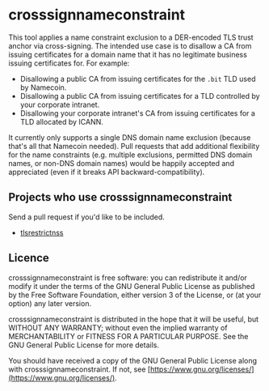 # crosssignnameconstraint

This tool applies a name constraint exclusion to a DER-encoded TLS trust
anchor via cross-signing.  The intended use case is to disallow a CA from
issuing certificates for a domain name that it has no legitimate business
issuing certificates for.  For example:

* Disallowing a public CA from issuing certificates for the `.bit` TLD used by
Namecoin.
* Disallowing a public CA from issuing certificates for a TLD controlled by
your corporate intranet.
* Disallowing your corporate intranet's CA from issuing certificates for a TLD
allocated by ICANN.

It currently only supports a single DNS domain name exclusion (because that's
all that Namecoin needed).  Pull requests that add additional flexibility for
the name constraints (e.g. multiple exclusions, permitted DNS domain names, or
non-DNS domain names) would be happily accepted and appreciated (even if it
breaks API backward-compatibility).

## Projects who use crosssignnameconstraint

Send a pull request if you'd like to be included.

* [tlsrestrictnss](https://github.com/namecoin/tlsrestrictnss/)

## Licence

crosssignnameconstraint is free software: you can redistribute it and/or modify
it under the terms of the GNU General Public License as published by
the Free Software Foundation, either version 3 of the License, or
(at your option) any later version.

crosssignnameconstraint is distributed in the hope that it will be useful,
but WITHOUT ANY WARRANTY; without even the implied warranty of
MERCHANTABILITY or FITNESS FOR A PARTICULAR PURPOSE.  See the
GNU General Public License for more details.

You should have received a copy of the GNU General Public License
along with crosssignnameconstraint.  If not, see [https://www.gnu.org/licenses/](https://www.gnu.org/licenses/).
